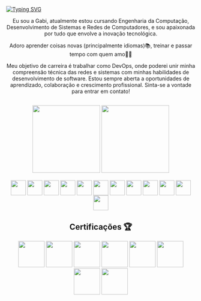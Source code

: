 
[![Typing SVG](https://readme-typing-svg.demolab.com?font=Fira+Code&duration=2500&pause=1000&color=91b6f2&center=true&vCenter=true&random=false&width=1000&lines=hey!;welcome+to+my+page+%E2%99%A1)](https://git.io/typing-svg)

<div align="center">
Eu sou a Gabi, atualmente estou cursando Engenharia da Computação, Desenvolvimento de Sistemas e Redes de Computadores, e sou apaixonada por tudo que envolve a inovação tecnológica.

Adoro aprender coisas novas (principalmente idiomas)📚, treinar e passar tempo com quem amo🏡💕

Meu objetivo de carreira é trabalhar como DevOps, onde poderei unir minha compreensão técnica das redes e sistemas com minhas habilidades de desenvolvimento de software. Estou sempre aberta a oportunidades de aprendizado, colaboração e crescimento profissional. Sinta-se a vontade para entrar em contato!
<div>
  
##

<div align="center">
<img height="180em" src="https://github-readme-stats.vercel.app/api?username=gabrielarosa1309&show_icons=true&theme=transparent&icon_color=ab91f2&title_color=91b6f2&text_color=A9A9A9&border_color=A9A9A9">
<img height="180em" src="https://github-readme-stats.vercel.app/api/top-langs/?username=gabrielarosa1309&layout=compact&theme=transparent&icon_color=ab91f2&title_color=91b6f2&text_color=A9A9A9&border_color=A9A9A9">
</div>

<div align="center" style="display: inline_block"><br>
<img align="center" height="40" width="40"src="https://cdn.jsdelivr.net/gh/devicons/devicon/icons/flutter/flutter-original.svg" />
<img align="center" height="40" width="40"src="https://cdn.jsdelivr.net/gh/devicons/devicon/icons/linux/linux-original.svg" />
<img align="center" height="40" width="40" src="https://cdn.jsdelivr.net/gh/devicons/devicon/icons/react/react-original.svg" />
<img align="center" height="40" width="40" src="https://cdn.jsdelivr.net/gh/devicons/devicon/icons/javascript/javascript-plain.svg">
<img align="center" height="40" width="40" src="https://cdn.jsdelivr.net/gh/devicons/devicon/icons/mysql/mysql-original-wordmark.svg">
<img align="center" height="40" width="40" src="https://cdn.jsdelivr.net/gh/devicons/devicon/icons/java/java-original-wordmark.svg">
<img align="center" height="40" width="40" src="https://cdn.jsdelivr.net/gh/devicons/devicon/icons/microsoftsqlserver/microsoftsqlserver-plain.svg">
<img align="center" height="40" width="40" src="https://cdn.jsdelivr.net/gh/devicons/devicon/icons/git/git-original.svg">
<img align="center" height="40" width="40" src="https://cdn.jsdelivr.net/gh/devicons/devicon/icons/csharp/csharp-original.svg">
<img align="center" height="40" width="40" src="https://cdn.jsdelivr.net/gh/devicons/devicon/icons/css3/css3-original.svg">
<img align="center" height="40" width="40" src="https://cdn.jsdelivr.net/gh/devicons/devicon/icons/html5/html5-original.svg">
<img align="center" height="40" width="40" src="https://cdn.jsdelivr.net/gh/devicons/devicon/icons/figma/figma-original.svg">
</div>

<div align="center" style="display: inline_block">
<h2>Certificações 🏆</h2>
<img width="70" height="70"  src="https://images.credly.com/size/220x220/images/0c6d9839-f468-4adc-987d-5cfae4a9ee67/image.png"/>
<img width="70" height="70"  src="https://images.credly.com/size/680x680/images/be8fcaeb-c769-4858-b567-ffaaa73ce8cf/image.png"/>
<img width="70" height="70"  src="https://images.credly.com/size/220x220/images/4136ced8-75d5-4afb-8677-40b6236e2672/azure-ai-fundamentals-600x600.png"/>
<img width="70" height="70"  src="https://images.credly.com/size/220x220/images/70eb1e3f-d4de-4377-a062-b20fb29594ea/azure-data-fundamentals-600x600.png"/>
<img width="70" height="70"  src="https://images.credly.com/size/680x680/images/fc1352af-87fa-4947-ba54-398a0e63322e/security-compliance-and-identity-fundamentals-600x600.png"/>
<img width="70" height="70"  src="https://images.credly.com/size/680x680/images/2a6251f2-737b-4bf6-9190-d77570cc76fc/CERT-Fundamentals-Power-Platform.png"/>
<img width="70" height="70"  src="https://images.credly.com/size/680x680/images/70d71df5-f3dc-4380-9b9d-f22513a70417/CCNAITN__1_.png"/>
<img width="70" height="70"  src="https://images.credly.com/size/680x680/images/f4ccdba9-dd65-4349-baad-8f05df116443/CCNASRWE__1_.png"/> 
</div>

##
